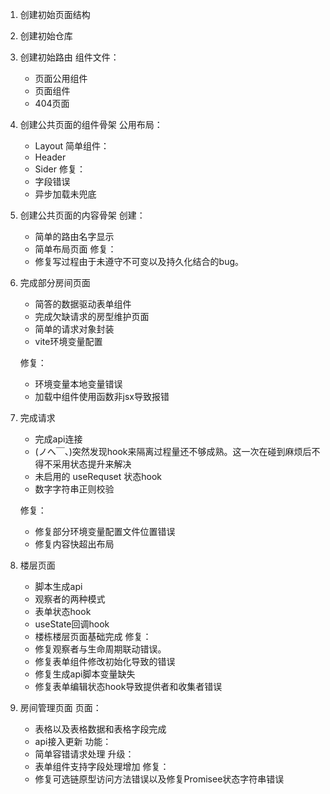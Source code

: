 1. 创建初始页面结构

2. 创建初始仓库

3. 创建初始路由
    组件文件：
    - 页面公用组件
    - 页面组件
    - 404页面
4. 创建公共页面的组件骨架
    公用布局：
    - Layout
    简单组件：
    - Header
    - Sider
    修复：
    - 字段错误
    - 异步加载未兜底
5. 创建公共页面的内容骨架
    创建：
    - 简单的路由名字显示
    - 简单布局页面
    修复：
    - 修复写过程由于未遵守不可变以及持久化结合的bug。

6. 完成部分房间页面
    - 简答的数据驱动表单组件
    - 完成欠缺请求的房型维护页面
    - 简单的请求对象封装
    - vite环境变量配置

    修复：
    - 环境变量本地变量错误
    - 加载中组件使用函数非jsx导致报错
    
7. 完成请求
    - 完成api连接
    - (ノへ￣、)突然发现hook来隔离过程量还不够成熟。这一次在碰到麻烦后不得不采用状态提升来解决
    - 未启用的 useRequset 状态hook
    - 数字字符串正则校验
    
    修复：
    - 修复部分环境变量配置文件位置错误
    - 修复内容快超出布局

8. 楼层页面
    - 脚本生成api
    - 观察者的两种模式
    - 表单状态hook
    - useState回调hook
    - 楼栋楼层页面基础完成
    修复：
    - 修复观察者与生命周期联动错误。
    - 修复表单组件修改初始化导致的错误
    - 修复生成api脚本变量缺失
    - 修复表单编辑状态hook导致提供者和收集者错误

9. 房间管理页面
    页面：
    - 表格以及表格数据和表格字段完成
    - api接入更新
    功能：
    - 简单容错请求处理
    升级：
    - 表单组件支持字段处理增加
    修复：
    - 修复可选链原型访问方法错误以及修复Promisee状态字符串错误